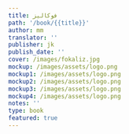 ```yaml
---
title: فوكاليز
path: '/book/{{title}}'
author: mm
translator: ''
publisher: jk
publish_date: ''
cover: /images/fokaliz.jpg
mockup: /images/assets/logo.png
mockup1: /images/assets/logo.png
mockup2: /images/assets/logo.png
mockup3: /images/assets/logo.png
mockup4: /images/assets/logo.png
notes: ''
type: book
featured: true
---
```


